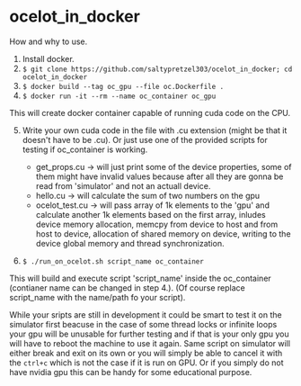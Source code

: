 # ocelot_in_docker

How and why to use. 

1)  Install docker. 
2)  `$ git clone https://github.com/saltypretzel303/ocelot_in_docker; cd ocelot_in_docker`
3)  `$ docker build --tag oc_gpu --file oc.Dockerfile . `
4)  `$ docker run -it --rm --name oc_container oc_gpu`

This will create docker container capable of running cuda code on the CPU. 

5)  Write your own cuda code in the file with .cu extension (might be that it doesn't have to be .cu). 
    Or just use one of the provided scripts for testing if oc_container is working. 
    - get_props.cu -> will just print some of the device properties, some of them might have invalid values because after all 
        they are gonna be read from 'simulator' and not an actuall device. 
    - hello.cu -> will calculate the sum of two numbers on the gpu 
    - ocelot_test.cu -> will pass array of 1k elements to the 'gpu' and calculate another 1k elements based on the first array, 
        inludes device memory allocation, memcpy from device to host and from host to device, allocation of shared memory on device, 
        writing to the device global memory and thread synchronization. 

6)  `$ ./run_on_ocelot.sh script_name oc_container`

This will build and execute script 'script_name' inside the oc_container (contianer name can be changed in step 4.). 
(Of course replace script_name with the name/path fo your script). 

While your sripts are still in development it could be smart to test it on the simulator first beacuse in the case of some 
thread locks or infinite loops your gpu will be unusable for further testing and if that is your only gpu you will have to 
reboot the machine to use it again. Same script on simulator will either break and exit on its own or you will simply be able 
to cancel it with the `ctrl+c` which is not the case if it is run on GPU.
Or if you simply do not have nvidia gpu this can be handy for some educational purpose.
